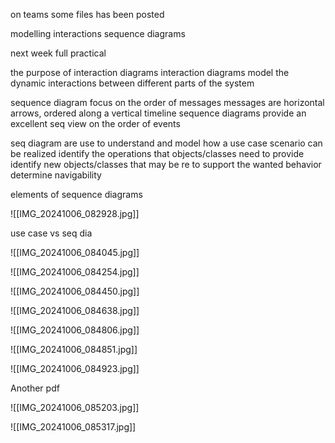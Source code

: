 on teams
some files has been posted

modelling interactions
sequence diagrams

next week
full practical

the purpose of interaction diagrams
interaction diagrams model the dynamic interactions between different parts of the system

sequence diagram focus on the order of messages
messages are horizontal arrows, ordered along a vertical timeline
sequence diagrams provide an excellent seq view on the order of events

seq diagram are use to
understand and model how a use case scenario can be realized
identify the operations that objects/classes need to provide
identify new objects/classes that may be re to support the wanted behavior
determine navigability

elements of sequence diagrams

![[IMG_20241006_082928.jpg]]

use case vs seq dia

![[IMG_20241006_084045.jpg]]

![[IMG_20241006_084254.jpg]]

![[IMG_20241006_084450.jpg]]

![[IMG_20241006_084638.jpg]]

![[IMG_20241006_084806.jpg]]

![[IMG_20241006_084851.jpg]]

![[IMG_20241006_084923.jpg]]

Another pdf

![[IMG_20241006_085203.jpg]]

![[IMG_20241006_085317.jpg]]

